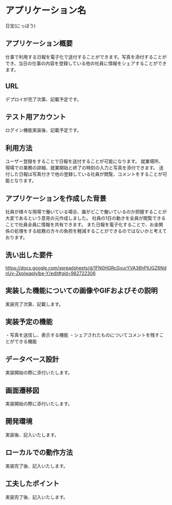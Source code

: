 # アプリケーション名
日宝(にっぽう)

## アプリケーション概要
仕事で利用する日報を電子化で送付することができます。写真を添付することができ、当日の仕事の内容を登録している他の社員に情報をシェアすることができます。

## URL
デプロイが完了次第、記載予定です。

## テスト用アカウント
ログイン機能実装後、記載予定です。

## 利用方法
ユーザー登録をすることで日報を送付することが可能になります。
就業場所、現場での業務の詳細、就業開始と終了の時刻の入力と写真を添付できます。
送付した日報は写真付きで他の登録している社員が閲覧、コメントをすることが可能となります。

## アプリケーションを作成した背景
社員が様々な現場で働いている場合、誰がどこで働いているのか把握することが大変であるという意見の元作成しました。
社員の1日の動きを全員が閲覧できることで社員全員に情報を共有できます。
また日報を電子化することで、お金関係の処理をする総務の方々の負担を軽減することができるのではないかと考えております。

## 洗い出した要件
https://docs.google.com/spreadsheets/d/1FN0HGRcGvurYVA36hPIUGZ6NdnUy-ZkplwapIylbe-Y/edit#gid=982722306

## 実装した機能についての画像やGIFおよびその説明
実装完了次第、記載します。

## 実装予定の機能
・写真を送信し、表示する機能
・シェアされたものについてコメントを残すことができる機能

## データベース設計
実装開始の際に添付いたします。

## 画面遷移図
実装開始の際に添付いたします。

## 開発環境
実装後、記入いたします。

## ローカルでの動作方法
実装完了後、記入いたします。

## 工夫したポイント
実装完了後、記入いたします。
